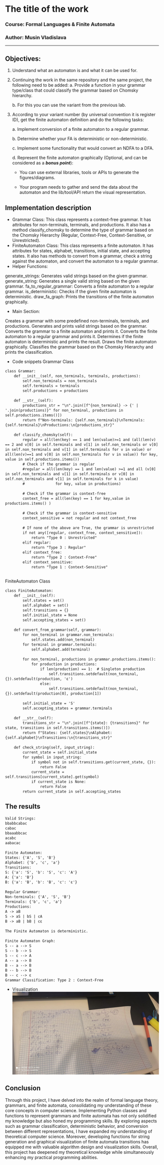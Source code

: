 # The title of the work

### Course: Formal Languages & Finite Automata
### Author: Musin Vladislava

----




## Objectives:

1. Understand what an automaton is and what it can be used for.

2. Continuing the work in the same repository and the same project, the following need to be added:
    a. Provide a function in your grammar type/class that could classify the grammar based on Chomsky hierarchy.

    b. For this you can use the variant from the previous lab.

3. According to your variant number (by universal convention it is register ID), get the finite automaton definition and do the following tasks:

    a. Implement conversion of a finite automaton to a regular grammar.

    b. Determine whether your FA is deterministic or non-deterministic.

    c. Implement some functionality that would convert an NDFA to a DFA.
    
    d. Represent the finite automaton graphically (Optional, and can be considered as a __*bonus point*__):
      
    - You can use external libraries, tools or APIs to generate the figures/diagrams.
        
    - Your program needs to gather and send the data about the automaton and the lib/tool/API return the visual representation.

## Implementation description

* Grammar Class: This class represents a context-free grammar. It has attributes for non-terminals, terminals, and productions. It also has a method classify_chomsky to determine the type of grammar based on the Chomsky Hierarchy (Regular, Context-Free, Context-Sensitive, or Unrestricted).
* FiniteAutomaton Class: This class represents a finite automaton. It has attributes for states, alphabet, transitions, initial state, and accepting states. It also has methods to convert from a grammar, check a string against the automaton, and convert the automaton to a regular grammar.
* Helper Functions:

generate_strings: Generates valid strings based on the given grammar.
generate_string: Generates a single valid string based on the given grammar.
fa_to_regular_grammar: Converts a finite automaton to a regular grammar.
is_deterministic: Checks if the given finite automaton is deterministic.
draw_fa_graph: Prints the transitions of the finite automaton graphically.

* Main Section:

Creates a  grammar with some predefined non-terminals, terminals, and productions.
Generates and prints valid strings based on the grammar.
Converts the grammar to a finite automaton and prints it.
Converts the finite automaton to a regular grammar and prints it.
Determines if the finite automaton is deterministic and prints the result.
Draws the finite automaton graphically.
Classifies the grammar based on the Chomsky Hierarchy and prints the classification.

* Code snippets 
Grammar Class

```
class Grammar:
    def __init__(self, non_terminals, terminals, productions):
        self.non_terminals = non_terminals
        self.terminals = terminals
        self.productions = productions

    def __str__(self):
        productions_str = "\n".join([f"{non_terminal} -> {' | '.join(productions)}" for non_terminal, productions in self.productions.items()])
        return f"Non-terminals: {self.non_terminals}\nTerminals: {self.terminals}\nProductions:\n{productions_str}"

    def classify_chomsky(self):
        regular = all(len(key) == 1 and len(value)>=1 and (all(len(v) == 2 and v[0] in self.terminals and v[1] in self.non_terminals or v[0] in self.non_terminals and v[1] in self.terminals for v in value) or all(len(v)==1 and v[0] in self.non_terminals for v in value)) for key, value in self.productions.items())
        # Check if the grammar is regular
        #regular = all(len(key) == 1 and len(value) >=1 and all (v[0] in self.non_terminals and v[1] in self.terminals or v[0] in self.non_terminals and v[1] in self.terminals for k in value)
        #              for key, value in productions)

        # Check if the grammar is context-free
        context_free = all(len(key) == 1 for key,value in productions.items() )

        # Check if the grammar is context-sensitive
        context_sensitive = not regular and not context_free

        # If none of the above are True, the grammar is unrestricted
        if not any([regular, context_free, context_sensitive]):
            return "Type 0 : Unrestricted"
        elif regular:
            return "Type 3 : Regular"
        elif context_free:
            return "Type 2 : Context-Free"
        elif context_sensitive:
            return "Type 1 : Context-Sensitive"


```

FiniteAutomaton Class
```
class FiniteAutomaton:
    def __init__(self):
        self.states = set()
        self.alphabet = set()
        self.transitions = {}
        self.initial_state = None
        self.accepting_states = set()

    def convert_from_grammar(self, grammar):
        for non_terminal in grammar.non_terminals:
            self.states.add(non_terminal)
        for terminal in grammar.terminals:
            self.alphabet.add(terminal)

        for non_terminal, productions in grammar.productions.items():
            for production in productions:
                if len(production) == 1:  # Singleton production
                    self.transitions.setdefault(non_terminal, {}).setdefault(production, 'ε')
                else:
                    self.transitions.setdefault(non_terminal, {}).setdefault(production[0], production[1])

        self.initial_state = 'S'
        self.accepting_states = grammar.terminals

    def __str__(self):
        transitions_str = "\n".join([f"{state}: {transitions}" for state, transitions in self.transitions.items()])
        return f"States: {self.states}\nAlphabet: {self.alphabet}\nTransitions:\n{transitions_str}"

    def check_string(self, input_string):
        current_state = self.initial_state
        for symbol in input_string:
            if symbol not in self.transitions.get(current_state, {}):
                return False
            current_state = self.transitions[current_state].get(symbol)
            if current_state is None:
                return False
        return current_state in self.accepting_states
```

## The results
```
Valid Strings:
bbabbcabac
cabac
bbaaabbcac
acabc
aabacac

Finite Automaton:
States: {'A', 'S', 'B'}
Alphabet: {'b', 'c', 'a'}
Transitions:
S: {'a': 'S', 'b': 'S', 'c': 'A'}
A: {'a': 'B'}
B: {'a': 'B', 'b': 'B', 'c': 'ε'}

Regular Grammar:
Non-terminals: {'A', 'S', 'B'}
Terminals: {'b', 'c', 'a'}
Productions:
A -> aB
S -> aS | bS | cA
B -> aB | bB | cε

The Finite Automaton is deterministic.

Finite Automaton Graph:
S -- a --> S
S -- b --> S
S -- c --> A
A -- a --> B
B -- a --> B
B -- b --> B
B -- c --> ε
Grammar Classification: Type 2 : Context-Free
```
* Visualization
![img_3.png](img_3.png)


## Conclusion
Through this project, I have delved into the realm of formal language theory, grammars, and finite automata, consolidating my understanding of these core concepts in computer science. Implementing Python classes and functions to represent grammars and finite automata has not only solidified my knowledge but also honed my programming skills. By exploring aspects such as grammar classification, deterministic behavior, and conversion between different representations, I have expanded my understanding of theoretical computer science. Moreover, developing functions for string generation and graphical visualization of finite automata transitions has equipped me with valuable algorithm design and visualization skills. Overall, this project has deepened my theoretical knowledge while simultaneously enhancing my practical programming abilities.
